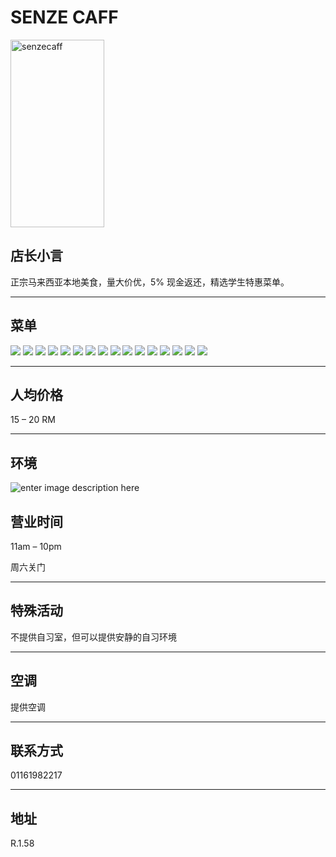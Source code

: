 # SENZE CAFF

<img src="https://img.xmummap.com/1_senzecaff_logo.webp" width="150" height="300" alt="senzecaff" />

## 店长小言

正宗马来西亚本地美食，量大价优，5% 现金返还，精选学生特惠菜单。

---

## 菜单

<div class="image-slide">
  <img src="https://img.xmummap.com/1_senzecaff_menu%20%281%29.webp" />
  <img src="https://img.xmummap.com/1_senzecaff_menu%20%2810%29.webp" />
  <img src="https://img.xmummap.com/1_senzecaff_menu%20%2811%29.webp" />
  <img src="https://img.xmummap.com/1_senzecaff_menu%20%2812%29.webp" />
  <img src="https://img.xmummap.com/1_senzecaff_menu%20%2813%29.webp" />
  <img src="https://img.xmummap.com/1_senzecaff_menu%20%2814%29.webp" />
  <img src="https://img.xmummap.com/1_senzecaff_menu%20%2815%29.webp" />
  <img src="https://img.xmummap.com/1_senzecaff_menu%20%2816%29.webp" />
  <img src="https://img.xmummap.com/1_senzecaff_menu%20%282%29.webp" />
  <img src="https://img.xmummap.com/1_senzecaff_menu%20%283%29.webp" />
  <img src="https://img.xmummap.com/1_senzecaff_menu%20%284%29.webp" />
  <img src="https://img.xmummap.com/1_senzecaff_menu%20%285%29.webp" />
   <img src="https://img.xmummap.com/1_senzecaff_menu%20%286%29.webp" />
   <img src="https://img.xmummap.com/1_senzecaff_menu%20%287%29.webp" />
  <img src="https://img.xmummap.com/1_senzecaff_menu%20%288%29.webp" />
   <img src="https://img.xmummap.com/1_senzecaff_menu%20%289%29.webp" />
</div>

---

## 人均价格

15 – 20 RM

---

## 环境

![enter image description here](https://img.xmummap.com/1_senzecaff_surd.webp)

## 营业时间

11am – 10pm

周六关门

---

## 特殊活动

不提供自习室，但可以提供安静的自习环境

---

## 空调

提供空调

---

## 联系方式

01161982217

---

## 地址

R.1.58
